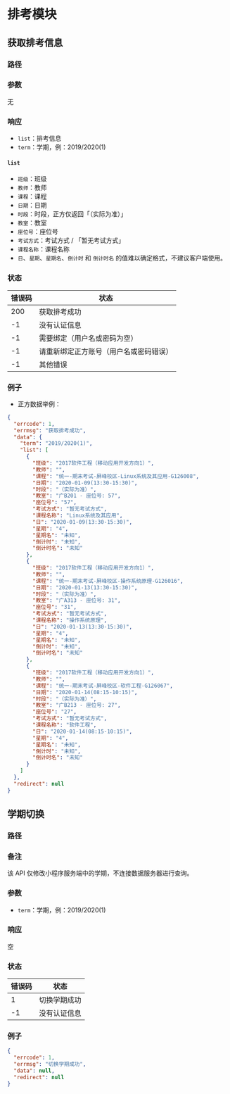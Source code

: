 # 排考模块

## 获取排考信息

### 路径

<Route method="GET" :auth="true" path="/api/ycjw/exam" />

### 参数

无

### 响应

- `list`：排考信息
- `term`：学期，例：2019/2020(1)

#### `list`

- `班级`：班级
- `教师`：教师
- `课程`：课程
- `日期`：日期
- `时段`：时段，正方仅返回「（实际为准）」
- `教室`：教室
- `座位号`：座位号
- `考试方式`：考试方式 / 「暂无考试方式」
- `课程名称`：课程名称
- `日`、`星期`、`星期名`、`倒计时` 和 `倒计时名` 的值难以确定格式，不建议客户端使用。

### 状态

| 错误码 | 状态                                   |
| ------ | -------------------------------------- |
| 200    | 获取排考成功                           |
| -1     | 没有认证信息                           |
| -1     | 需要绑定（用户名或密码为空）           |
| -1     | 请重新绑定正方账号（用户名或密码错误） |
| -1     | 其他错误                               |

### 例子

- 正方数据举例：

```json
{
  "errcode": 1,
  "errmsg": "获取排考成功",
  "data": {
    "term": "2019/2020(1)",
    "list": [
      {
        "班级": "2017软件工程（移动应用开发方向1）",
        "教师": "",
        "课程": "统一-期末考试-屏峰校区-Linux系统及其应用-G126008",
        "日期": "2020-01-09(13:30-15:30)",
        "时段": "（实际为准）",
        "教室": "广B201 - 座位号: 57",
        "座位号": "57",
        "考试方式": "暂无考试方式",
        "课程名称": "Linux系统及其应用",
        "日": "2020-01-09(13:30-15:30)",
        "星期": "4",
        "星期名": "未知",
        "倒计时": "未知",
        "倒计时名": "未知"
      },
      {
        "班级": "2017软件工程（移动应用开发方向1）",
        "教师": "",
        "课程": "统一-期末考试-屏峰校区-操作系统原理-G126016",
        "日期": "2020-01-13(13:30-15:30)",
        "时段": "（实际为准）",
        "教室": "广A313 - 座位号: 31",
        "座位号": "31",
        "考试方式": "暂无考试方式",
        "课程名称": "操作系统原理",
        "日": "2020-01-13(13:30-15:30)",
        "星期": "4",
        "星期名": "未知",
        "倒计时": "未知",
        "倒计时名": "未知"
      },
      {
        "班级": "2017软件工程（移动应用开发方向1）",
        "教师": "",
        "课程": "统一-期末考试-屏峰校区-软件工程-G126067",
        "日期": "2020-01-14(08:15-10:15)",
        "时段": "（实际为准）",
        "教室": "广B213 - 座位号: 27",
        "座位号": "27",
        "考试方式": "暂无考试方式",
        "课程名称": "软件工程",
        "日": "2020-01-14(08:15-10:15)",
        "星期": "4",
        "星期名": "未知",
        "倒计时": "未知",
        "倒计时名": "未知"
      }
    ]
  },
  "redirect": null
}
```

## 学期切换

### 路径

<Route method="PUT" :auth="true" path="/api/Ycjw/exam" />

### 备注

该 API 仅修改小程序服务端中的学期，不连接数据服务器进行查询。

### 参数

- `term`：学期，例：2019/2020(1)

### 响应

空

### 状态

| 错误码 | 状态         |
| ------ | ------------ |
| 1      | 切换学期成功 |
| -1     | 没有认证信息 |

### 例子

```json
{
  "errcode": 1,
  "errmsg": "切换学期成功",
  "data": null,
  "redirect": null
}
```

